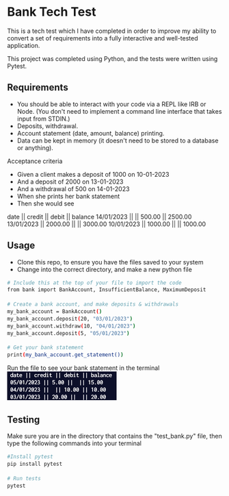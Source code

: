 # Bank Tech Test

This is a tech test which I have completed in order to improve my ability to convert a set of requirements into a fully interactive and well-tested application. 

This project was completed using Python, and the tests were written using Pytest.

## Requirements

* You should be able to interact with your code via a REPL like IRB or Node. (You don't need to implement a command line interface that takes input from STDIN.)
* Deposits, withdrawal.
* Account statement (date, amount, balance) printing.
* Data can be kept in memory (it doesn't need to be stored to a database or anything).

Acceptance criteria
* Given a client makes a deposit of 1000 on 10-01-2023
* And a deposit of 2000 on 13-01-2023
* And a withdrawal of 500 on 14-01-2023
* When she prints her bank statement
* Then she would see

date || credit || debit || balance
14/01/2023 || || 500.00 || 2500.00
13/01/2023 || 2000.00 || || 3000.00
10/01/2023 || 1000.00 || || 1000.00
## Usage
* Clone this repo, to ensure you have the files saved to your system
* Change into the correct directory, and make a new python file
```bash
# Include this at the top of your file to import the code
from bank import BankAccount, InsufficientBalance, MaximumDeposit

# Create a bank account, and make deposits & withdrawals
my_bank_account = BankAccount()
my_bank_account.deposit(20, "03/01/2023")
my_bank_account.withdraw(10, "04/01/2023")
my_bank_account.deposit(5, "05/01/2023")

# Get your bank statement
print(my_bank_account.get_statement())
```
Run the file to see your bank statement in the terminal
![View Statement](tech_test_bank_statement.jpg)
## Testing
Make sure you are in the directory that contains the "test_bank.py" file, then type the following commands into your terminal
```bash
#Install pytest
pip install pytest

# Run tests
pytest
```